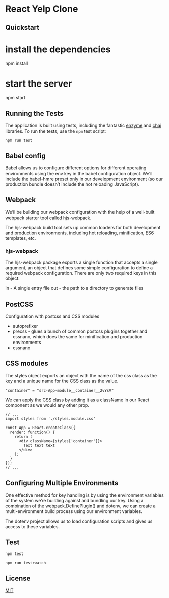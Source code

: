# React Yelp Clone

## Quickstart

# install the dependencies
npm install

# start the server
npm start

## Running the Tests

The application is built using tests, including the fantastic [enzyme](https://github.com/airbnb/enzyme) and [chai](http://chaijs.com) libraries. To run the tests, use the `npm` test script:

```shell
npm run test
```

## Babel config

Babel allows us to configure different options for different operating environments 
using the env key in the babel configuration object. We’ll include the babel-hmre preset 
only in our development environment (so our production bundle doesn’t include the hot 
reloading JavaScript).

## Webpack
We’ll be building our webpack configuration with the help of a well-built
 webpack starter tool called hjs-webpack.

The hjs-webpack build tool sets up common loaders for both development 
and production environments, including hot reloading, minification, 
ES6 templates, etc.

### hjs-webpack
The hjs-webpack package exports a single function that accepts a single 
argument, an object that defines some simple configuration to define a
 required webpack configuration. There are only two required keys in this
  object:

in - A single entry file
out - the path to a directory to generate files

## PostCSS
Configuration with postcss and CSS modules
- autoprefixer
- precss - glues a bunch of common postcss plugins together and cssnano, which does
the same for minification and production environments
- cssnano

## CSS modules 
The styles object exports an object with the name of the css class as 
the key and a unique name for the CSS class as the value.

```shell
"container" = "src-App-module__container__2vYsV"
```

We can apply the CSS class by adding it as a className in our React 
component as we would any other prop.

```
// ...
import styles from './styles.module.css'

const App = React.createClass({
  render: function() {
    return (
      <div className={styles['container']}>
        Text text text
      </div>
    );
  }
});
// ...
```

## Configuring Multiple Environments
One effective method for key handling is by using the environment variables
 of the system we’re building against and bundling our key. Using a combination
  of the webpack.DefinePlugin() and dotenv, we can create a multi-environment 
  build process using our environment variables.
  
  The dotenv project allows us to load configuration scripts and gives 
  us access to these variables.


## Test
```shell
npm test
```

```shell
npm run test:watch
```

## License
 [MIT](/LICENSE)